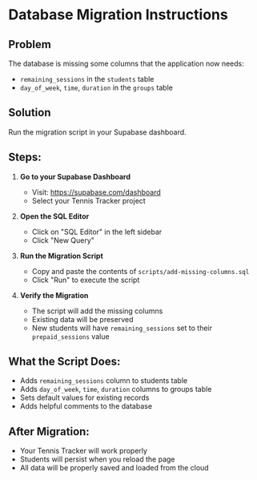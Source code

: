 # Database Migration Instructions

## Problem
The database is missing some columns that the application now needs:
- `remaining_sessions` in the `students` table
- `day_of_week`, `time`, `duration` in the `groups` table

## Solution
Run the migration script in your Supabase dashboard.

## Steps:

1. **Go to your Supabase Dashboard**
   - Visit: https://supabase.com/dashboard
   - Select your Tennis Tracker project

2. **Open the SQL Editor**
   - Click on "SQL Editor" in the left sidebar
   - Click "New Query"

3. **Run the Migration Script**
   - Copy and paste the contents of `scripts/add-missing-columns.sql`
   - Click "Run" to execute the script

4. **Verify the Migration**
   - The script will add the missing columns
   - Existing data will be preserved
   - New students will have `remaining_sessions` set to their `prepaid_sessions` value

## What the Script Does:
- Adds `remaining_sessions` column to students table
- Adds `day_of_week`, `time`, `duration` columns to groups table
- Sets default values for existing records
- Adds helpful comments to the database

## After Migration:
- Your Tennis Tracker will work properly
- Students will persist when you reload the page
- All data will be properly saved and loaded from the cloud

